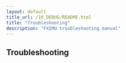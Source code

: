```yaml
---
layout: default
title_url: /10_DEBUG/README.html
title: "Troubleshooting"
description: "FXIMU troubleshooting manual"
---
```


## Troubleshooting
